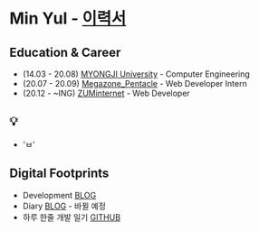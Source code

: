 # Min Yul  - [이력서](https://github.com/minyul/MINYUL_RESUME)

## Education & Career 
- (14.03 - 20.08) [MYONGJI University](https://www.mju.ac.kr/sites/mjukr/intro/intro.html) - Computer Engineering
- (20.07 - 20.09) [Megazone_Pentacle](https://www.pentacle.co.kr/#MAIN) - Web Developer Intern
- (20.12 -  ~ING) [ZUMinternet](https://zum.com/) - Web Developer 

## 💡
- 'ㅂ'

## Digital Footprints 
- Development [BLOG](https://velog.io/@minyul)
- Diary [BLOG](https://blog.naver.com/ggomjae) - 바뀔 예정
- 하루 한줄 개발 일기 [GITHUB](https://github.com/minyul/Diary)
